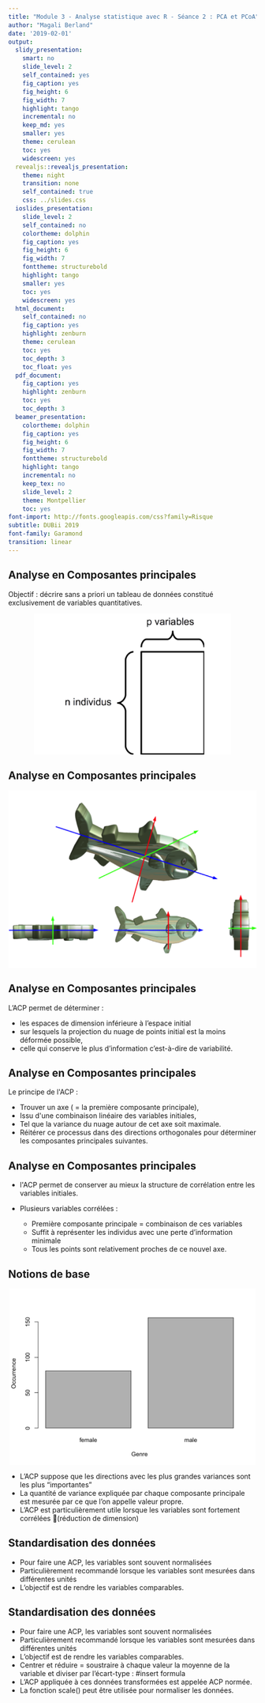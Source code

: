 ```yaml
---
title: "Module 3 - Analyse statistique avec R - Séance 2 : PCA et PCoA"
author: "Magali Berland"
date: '2019-02-01'
output:
  slidy_presentation:
    smart: no
    slide_level: 2
    self_contained: yes
    fig_caption: yes
    fig_height: 6
    fig_width: 7
    highlight: tango
    incremental: no
    keep_md: yes
    smaller: yes
    theme: cerulean
    toc: yes
    widescreen: yes
  revealjs::revealjs_presentation:
    theme: night
    transition: none
    self_contained: true
    css: ../slides.css
  ioslides_presentation:
    slide_level: 2
    self_contained: no
    colortheme: dolphin
    fig_caption: yes
    fig_height: 6
    fig_width: 7
    fonttheme: structurebold
    highlight: tango
    smaller: yes
    toc: yes
    widescreen: yes
  html_document:
    self_contained: no
    fig_caption: yes
    highlight: zenburn
    theme: cerulean
    toc: yes
    toc_depth: 3
    toc_float: yes
  pdf_document:
    fig_caption: yes
    highlight: zenburn
    toc: yes
    toc_depth: 3
  beamer_presentation:
    colortheme: dolphin
    fig_caption: yes
    fig_height: 6
    fig_width: 7
    fonttheme: structurebold
    highlight: tango
    incremental: no
    keep_tex: no
    slide_level: 2
    theme: Montpellier
    toc: yes
font-import: http://fonts.googleapis.com/css?family=Risque
subtitle: DUBii 2019
font-family: Garamond
transition: linear
---
```




## Analyse en Composantes principales

Objectif : décrire sans a priori un tableau de données constitué exclusivement de variables quantitatives.

<img src="figures/07_tests_multiplesunnamed-chunk-2-1.png" width="400px" style="display: block; margin: auto;" />

## Analyse en Composantes principales

<img src="figures/07_tests_multiplesunnamed-chunk-3-1.png" width="600px" style="display: block; margin: auto;" />

## Analyse en Composantes principales

L’ACP permet de déterminer :

- les espaces de dimension inférieure à l’espace initial 
- sur lesquels la projection du nuage de points initial est la moins déformée possible, 
- celle qui conserve le plus d’information c’est-à-dire de variabilité.


## Analyse en Composantes principales

Le principe de l'ACP : 

- Trouver un axe ( = la première composante principale), 
- Issu d'une combinaison linéaire des variables initiales, 
- Tel que la variance du nuage autour de cet axe soit maximale. 
- Réitérer ce processus dans des directions orthogonales pour déterminer les composantes principales suivantes.

## Analyse en Composantes principales

- l'ACP permet de conserver au mieux la structure de corrélation entre les variables initiales.
- Plusieurs variables corrélées : 

  - Première composante principale = combinaison de ces variables 
  - Suffit à représenter les individus avec une perte d’information minimale 
  - Tous les points sont relativement proches de ce nouvel axe.

## Notions de base

<img src="figures/07_tests_multiplesunnamed-chunk-4-1.png" width="500px" style="display: block; margin: auto;" />

- L’ACP suppose que les directions avec les plus grandes variances sont les plus “importantes”
- La quantité de variance expliquée par chaque composante principale est mesurée par ce que l’on appelle valeur propre.
- L’ACP est particulièrement utile lorsque les variables sont fortement corrélées (réduction de dimension)


## Standardisation des données

- Pour faire une ACP, les variables sont souvent normalisées 
- Particulièrement recommandé lorsque les variables sont mesurées dans différentes unités 
- L’objectif est de rendre les variables comparables. 

## Standardisation des données

- Pour faire une ACP, les variables sont souvent normalisées 
- Particulièrement recommandé lorsque les variables sont mesurées dans différentes unités 
- L’objectif est de rendre les variables comparables. 
- Centrer et réduire = soustraire à chaque valeur la moyenne de la variable et diviser par l’écart-type : #insert formula
- L’ACP appliquée à ces données transformées est appelée ACP normée.
- La fonction scale() peut être utilisée pour normaliser les données.

